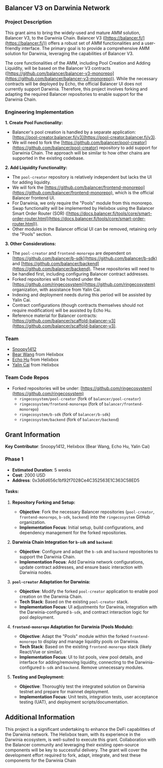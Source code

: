 ## Balancer V3 on Darwinia Network

### Project Description

This grant aims to bring the widely-used and mature AMM solution, Balancer V3, to the Darwinia Chain. Balancer V3 ([https://balancer.fi/](https://balancer.fi/)) offers a robust set of AMM functionalities and a user-friendly interface. The primary goal is to provide a comprehensive AMM solution for Darwinia, leveraging the capabilities of Balancer V3.

The core functionalities of the AMM, including Pool Creation and Adding Liquidity, will be based on the Balancer V3 contracts ([https://github.com/balancer/balancer-v3-monorepo](https://github.com/balancer/balancer-v3-monorepo)). While the necessary contracts will be deployed by Echo, the official Balancer UI does not currently support Darwinia. Therefore, this project involves forking and adapting the required Balancer repositories to enable support for the Darwinia Chain.

### Engineering Implementation

**1. Create Pool Functionality:**

- Balancer's pool creation is handled by a separate application: [https://pool-creator.balancer.fi/v3](https://pool-creator.balancer.fi/v3).
- We will need to fork the [https://github.com/balancer/pool-creator](https://github.com/balancer/pool-creator) repository to add support for Darwinia Chain. The approach will be similar to how other chains are supported in the existing codebase.

**2. Add Liquidity Functionality:**

- The `pool-creator` repository is relatively independent but lacks the UI for adding liquidity.
- We will fork the [https://github.com/balancer/frontend-monorepo](https://github.com/balancer/frontend-monorepo), which is the official Balancer frontend UI.
- For Darwinia, we only require the "Pools" module from this monorepo. Swap functionality will be implemented by Helixbox using the Balancer Smart Order Router (SOR) ([https://docs.balancer.fi/tools/core/smart-order-router.html](https://docs.balancer.fi/tools/core/smart-order-router.html)).
- Other modules in the Balancer official UI can be removed, retaining only the "Pools" section.

**3. Other Considerations:**

- The `pool-creator` and `frontend-monorepo` are dependent on [https://github.com/balancer/b-sdk](https://github.com/balancer/b-sdk) and [https://github.com/balancer/backend](https://github.com/balancer/backend). These repositories will need to be handled first, including configuring Balancer contract addresses.
- Forked repositories will be hosted under the [https://github.com/ringecosystem](https://github.com/ringecosystem) organization, with assistance from Yalin Cai.
- Indexing and deployment needs during this period will be assisted by Yalin Cai.
- Contract configurations (though contracts themselves should not require modification) will be assisted by Echo Hu.
- Reference material for Balancer contracts: [https://github.com/balancer/scaffold-balancer-v3](https://github.com/balancer/scaffold-balancer-v3).

### Team

- [Snoopy1412](https://github.com/snoopy1412)
- [Bear Wang](https://github.com/boundless-forest) from Helixbox
- [Echo Hu](https://github.com/hujw77) from Helixbox
- [Yalin Cai](https://github.com/fewensa) from Helixbox

### Team Code Repos

- Forked repositories will be under: [https://github.com/ringecosystem](https://github.com/ringecosystem)
  - `ringecosystem/pool-creator` (fork of `balancer/pool-creator`)
  - `ringecosystem/frontend-monorepo` (fork of `balancer/frontend-monorepo`)
  - `ringecosystem/b-sdk` (fork of `balancer/b-sdk`)
  - `ringecosystem/backend` (fork of `balancer/backend`)

## Grant Information

**Key Contributor**: Snoopy1412, Helixbox (Bear Wang, Echo Hu, Yalin Cai)

### **Phase 1**

- **Estimated Duration**: 5 weeks
- **Cost**: 2000 USD
- **Address**: 0x3d6d656c1bf92f7028Ce4C352563E1C363C58ED5

#### Tasks:

1.  **Repository Forking and Setup:**

    - **Objective**: Fork the necessary Balancer repositories (`pool-creator`, `frontend-monorepo`, `b-sdk`, `backend`) into the `ringecosystem` GitHub organization.
    - **Implementation Focus**: Initial setup, build configurations, and dependency management for the forked repositories.

2.  **Darwinia Chain Integration for `b-sdk` and `backend`:**

    - **Objective**: Configure and adapt the `b-sdk` and `backend` repositories to support the Darwinia Chain.
    - **Implementation Focus**: Add Darwinia network configurations, update contract addresses, and ensure basic interaction with Darwinia nodes.

3.  **`pool-creator` Adaptation for Darwinia:**

    - **Objective**: Modify the forked `pool-creator` application to enable pool creation on the Darwinia Chain.
    - **Tech Stack**: Based on the existing `pool-creator` stack.
    - **Implementation Focus**: UI adjustments for Darwinia, integration with the Darwinia-configured `b-sdk`, and contract interaction logic for pool deployment.

4.  **`frontend-monorepo` Adaptation for Darwinia (Pools Module):**

    - **Objective**: Adapt the "Pools" module within the forked `frontend-monorepo` to display and manage liquidity pools on Darwinia.
    - **Tech Stack**: Based on the existing `frontend-monorepo` stack (likely React/Vue or similar).
    - **Implementation Focus**: UI to list pools, view pool details, and interface for adding/removing liquidity, connecting to the Darwinia-configured `b-sdk` and `backend`. Remove unnecessary modules.

5.  **Testing and Deployment:**
    - **Objective**: Thoroughly test the integrated solution on Darwinia testnet and prepare for mainnet deployment.
    - **Implementation Focus**: Unit tests, integration tests, user acceptance testing (UAT), and deployment scripts/documentation.

## Additional Information

This project is a significant undertaking to enhance the DeFi capabilities of the Darwinia network. The Helixbox team, with its experience in the Darwinia ecosystem, is well-suited to execute this grant. Collaboration with the Balancer community and leveraging their existing open-source components will be key to successful delivery. The grant will cover the development effort required to fork, adapt, integrate, and test these components for the Darwinia Chain
